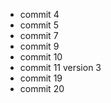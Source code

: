 - commit 4
- commit 5
- commit 7
- commit 9
- commit 10
- commit 11 version 3
- commit 19
- commit 20